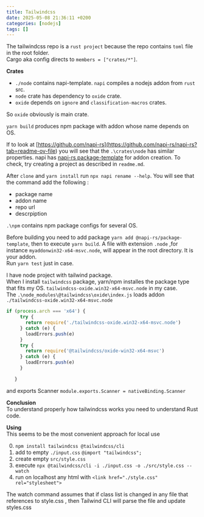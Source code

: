 ```yaml
---
title: Tailwindcss
date: 2025-05-08 21:36:11 +0200
categories: [nodejs]
tags: []
---
```


The tailwindcss repo is  a `rust project` because the repo contains `toml` file in  the root folder.  
Cargo aka config  directs  to `members = ["crates/*"]`.  

**Crates**  
  *  `./node` contains napi-template. `napi` compiles a nodejs addon from `rust` src.
  * `node` crate  has dependency to `oxide` crate. 
  * `oxide` depends on `ignore` and `classification-macros`  crates.

So `oxide` obviously is main crate. 

`yarn build` produces npm package with addon whose name depends on OS. 

If to look at [https://github.com/napi-rs](<https://github.com/napi-rs/napi-rs?tab=readme-ov-file>) you will see that the `.\crates\node` has similar properties.
napi has [napi-rs package-template](<https://github.com/napi-rs/package-template>) for addon creation. To check, try creating a project as described in `readme.md`.

After `clone` and `yarn install` run `npx napi rename --help`. You will see that the command add the following :
  - package name
  - addon name
  - repo url 
  - descrpiption 

`.\npm` contains npm package configs for several OS.
 
Before building you need to add package `yarn add @napi-rs/package-template`, then  to execute `yarn build`. A file with  extension `.node`
,for instance `myaddonwin32-x64-msvc.node`, will appear in the root directory. It is your addon.  
Run `yarn test` just in case.

I have node project with tailwind package.  
When I install `tailwindcss` package, yarn/npm installes the package type that fits my OS. `tailwindcss-oxide.win32-x64-msvc.node` in my case.  
The `.\node_modules\@tailwindcss\oxide\index.js` loads addon `./tailwindcss-oxide.win32-x64-msvc.node`  

 ```js
 if (process.arch === 'x64') {
      try {
        return require('./tailwindcss-oxide.win32-x64-msvc.node')
      } catch (e) {
        loadErrors.push(e)
      }
      try {
        return require('@tailwindcss/oxide-win32-x64-msvc')
      } catch (e) {
        loadErrors.push(e)
      }

    }
```
and exports Scanner `module.exports.Scanner = nativeBinding.Scanner`

**Conclusion**  
To understand properly how tailwindcss works you need to understand Rust code.

**Using**  
This seems to be the most convenient approach for local use

0. `npm install tailwindcss @tailwindcss/cli`
1. add to empty `./input.css`  `@import "tailwindcss";`
2. create empty `src/style.css`
3. execute `npx @tailwindcss/cli -i ./input.css -o ./src/style.css --watch`
4. run on localhost any html with `<link href="./style.css" rel="stylesheet">`

The watch command assumes that if class list is changed in any file that references to style.css , then Tailwind CLI will parse the file and update styles.css